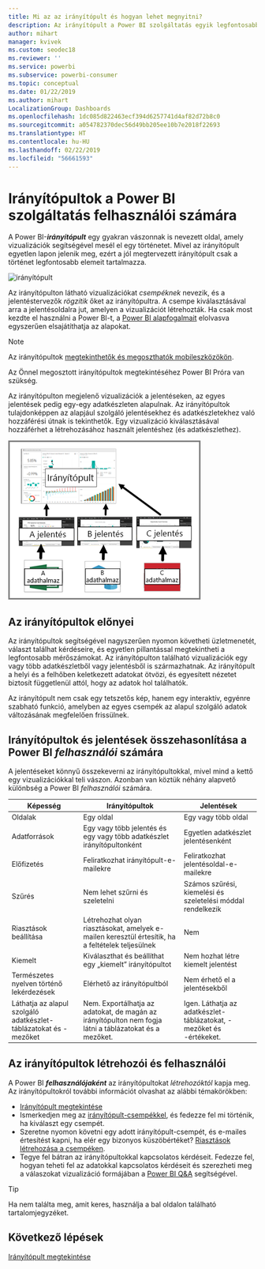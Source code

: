 ```yaml
---
title: Mi az az irányítópult és hogyan lehet megnyitni?
description: Az irányítópult a Power BI szolgáltatás egyik legfontosabb funkciója.
author: mihart
manager: kvivek
ms.custom: seodec18
ms.reviewer: ''
ms.service: powerbi
ms.subservice: powerbi-consumer
ms.topic: conceptual
ms.date: 01/22/2019
ms.author: mihart
LocalizationGroup: Dashboards
ms.openlocfilehash: 1dc085d822463ecf394d6257741d4af82d72b8c0
ms.sourcegitcommit: a054782370dec56d49bb205ee10b7e2018f22693
ms.translationtype: HT
ms.contentlocale: hu-HU
ms.lasthandoff: 02/22/2019
ms.locfileid: "56661593"
---
```

# <a name="dashboards-for-power-bi-service-consumers"></a>Irányítópultok a Power BI szolgáltatás felhasználói számára

A Power BI-***irányítópult*** egy gyakran vászonnak is nevezett oldal, amely vizualizációk segítségével mesél el egy történetet. Mivel az irányítópult egyetlen lapon jelenik meg, ezért a jól megtervezett irányítópult csak a történet legfontosabb elemeit tartalmazza.

![irányítópult](media/end-user-dashboards/power-bi-dashboard2.png)

Az irányítópulton látható vizualizációkat *csempéknek* nevezik, és a jelentéstervezők *rögzítik* őket az irányítópultra. A csempe kiválasztásával arra a jelentésoldalra jut, amelyen a vizualizációt létrehozták. Ha csak most kezdte el használni a Power BI-t, a [Power BI alapfogalmait](end-user-basic-concepts.md) elolvasva egyszerűen elsajátíthatja az alapokat.

> [!NOTE]
> Az irányítópultok [megtekinthetők és megoszthatók mobileszközökön](mobile/mobile-apps-view-dashboard.md).
>
> Az Önnel megosztott irányítópultok megtekintéséhez Power BI Próra van szükség.
> 

Az irányítópulton megjelenő vizualizációk a jelentéseken, az egyes jelentések pedig egy-egy adatkészleten alapulnak. Az irányítópultok tulajdonképpen az alapjául szolgáló jelentésekhez és adatkészletekhez való hozzáférési útnak is tekinthetők. Egy vizualizáció kiválasztásával hozzáférhet a létrehozásához használt jelentéshez (és adatkészlethez).

![az irányítópultok, jelentések és adatkészletek közötti kapcsolatot megjelenítő diagram](media/end-user-dashboards/power-bi-diagram.png)

## <a name="advantages-of-dashboards"></a>Az irányítópultok előnyei
Az irányítópultok segítségével nagyszerűen nyomon követheti üzletmenetét, választ találhat kérdéseire, és egyetlen pillantással megtekintheti a legfontosabb mérőszámokat. Az irányítópulton található vizualizációk egy vagy több adatkészletből vagy jelentésből is származhatnak. Az irányítópult a helyi és a felhőben keletkezett adatokat ötvözi, és egyesített nézetet biztosít függetlenül attól, hogy az adatok hol találhatók.

Az irányítópult nem csak egy tetszetős kép, hanem egy interaktív, egyénre szabható funkció, amelyben az egyes csempék az alapul szolgáló adatok változásának megfelelően frissülnek.

## <a name="dashboards-versus-reports-for-power-bi-consumers"></a>Irányítópultok és jelentések összehasonlítása a Power BI ***felhasználói*** számára
A jelentéseket könnyű összekeverni az irányítópultokkal, mivel mind a kettő egy vizualizációkkal teli vászon. Azonban van köztük néhány alapvető különbség a Power BI *felhasználói* számára.

| **Képesség** | **Irányítópultok** | **Jelentések** |
| --- | --- | --- |
| Oldalak |Egy oldal |Egy vagy több oldal |
| Adatforrások |Egy vagy több jelentés és egy vagy több adatkészlet irányítópultonként |Egyetlen adatkészlet jelentésenként |
| Előfizetés |Feliratkozhat irányítópult-e-mailekre |Feliratkozhat jelentésoldal-e-mailekre |
| Szűrés |Nem lehet szűrni és szeletelni |Számos szűrési, kiemelési és szeletelési móddal rendelkezik |
| Riasztások beállítása |Létrehozhat olyan riasztásokat, amelyek e-mailen keresztül értesítik, ha a feltételek teljesülnek |Nem |
| Kiemelt |Kiválaszthat és beállíthat egy „kiemelt” irányítópultot |Nem hozhat létre kiemelt jelentést |
| Természetes nyelven történő lekérdezések |Elérhető az irányítópultból |Nem érhető el a jelentésekből |
| Láthatja az alapul szolgáló adatkészlet-táblázatokat és -mezőket |Nem. Exportálhatja az adatokat, de magán az irányítópulton nem fogja látni a táblázatokat és a mezőket. |Igen. Láthatja az adatkészlet-táblázatokat, -mezőket és -értékeket. |


## <a name="dashboard-creators-and-dashboard-consumers"></a>Az irányítópultok létrehozói és felhasználói
A Power BI ***felhasználójaként*** az irányítópultokat *létrehozóktól* kapja meg. Az irányítópultokról további információt olvashat az alábbi témakörökben:

* [Irányítópult megtekintése](end-user-dashboard-open.md)
* Ismerkedjen meg az [irányítópult-csempékkel](end-user-tiles.md), és fedezze fel mi történik, ha kiválaszt egy csempét.
* Szeretne nyomon követni egy adott irányítópult-csempét, és e-mailes értesítést kapni, ha elér egy bizonyos küszöbértéket? [Riasztások létrehozása a csempéken](end-user-alerts.md).
* Tegye fel bátran az irányítópultokkal kapcsolatos kérdéseit. Fedezze fel, hogyan teheti fel az adatokkal kapcsolatos kérdéseit és szerezheti meg a válaszokat vizualizáció formájában a [Power BI Q&A](end-user-q-and-a.md) segítségével.

> [!TIP]
> Ha nem találta meg, amit keres, használja a bal oldalon található tartalomjegyzéket.
> 

## <a name="next-steps"></a>Következő lépések
[Irányítópult megtekintése](end-user-dashboard-open.md) 